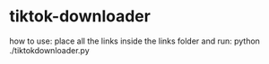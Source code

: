 # tiktok-downloader

how to use:
place all the links inside the links folder and run: python ./tiktokdownloader.py